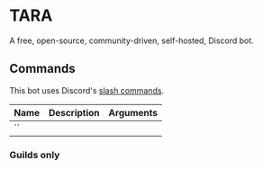 # TARA

A free, open-source, community-driven, self-hosted, Discord bot.

## Commands

This bot uses Discord's [slash commands][discord-slash-commands].

| Name | Description | Arguments |
|-----|-------------|-----------|
| ``

[discord-slash-commands]: https://support.discord.com/hc/en-us/articles/1500000368501-Slash-Commands-FAQ

### Guilds only
